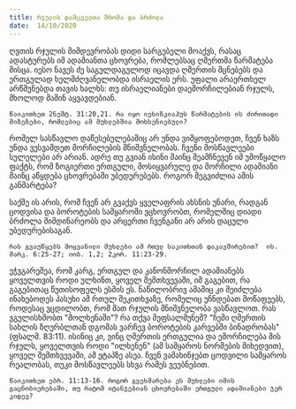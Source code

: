 ```yaml
---
title: რჯულის დამცველთა შრომა და ბრძოლა
date:  14/10/2020
---
```


ღვთის რჯულის მიმდევრობას დიდი სარგებელი მოაქვს, რასაც ადასტურებს იმ ადამიანთა ცხოვრება, რომლებსაც ღმერთმა წარმატება მისცა. იესო ნავეს ძე საგულდაგულოდ იცავდა ღმერთის მცნებებს და ერთგულად ხელმძღვანელობდა ისრაელის ერს. უფალი არაერთხელ არწმუნებდა თავის ხალხს: თუ ისრაელიანები დაემორჩილებიან რჯულს, მხოლოდ მაშინ აყვავდებიან.

`წაიკითხეთ 2ნეშტ. 31:20,21. რა იყო იეხიზკიაჰუს წარმატების ის ძირითადი მიზეზები, რომლებიც ამ მუხლებშია მოხსენიებული?`

რომელ სასწავლო დაწესებულებაშიც არ უნდა ვიმყოფებოდეთ, ჩვენ ხაზს უნდა ვუსვამდეთ მორჩილების მნიშვნელობას. ჩვენი მოსწავლეები სულელები არ არიან. ადრე თუ გვიან ისინი მაინც შეამჩნევენ იმ უმოწყალო ფაქტს, რომ ზოგიერთი ერთგული, მოსიყვარულე და მორჩილი ადამიანი მაინც აწყდება ცხოვრებაში უბედურებებს. როგორ შეგვიძლია ამის განმარტება?

საქმე ის არის, რომ ჩვენ არ გვაქვს ყველაფრის ახსნის უნარი, რადგან ცოდვისა და ბოროტების სამყაროში ვცხოვრობთ, რომელშიც დიადი ბრძოლა მიმდინარეობს და არცერთი ჩვენგანი არ არის დაცული უბედურებისაგან.

`რას გვაუწყებს მოყვანილი მუხლები ამ რთულ საკითხთან დაკავშირებით?  იხ. მარკ. 6:25-27; იობ. 1,2; 2კორ. 11:23-29.`

ეჭვგარეშეა, რომ კარგ, ერთგულ და კანონმორჩილ ადამიანებს ყოველთვის როდი ულხინთ, ყოველ შემთხვევაში, იმ გაგებით, რა გაგებითაც წუთისოფელს ესმის ეს. ნაწილობრივ ამაშიც კი შეიძლება ინახებოდეს პასუხი ამ რთულ შეკითხვაზე, რომელიც უჩნდებათ მოწაფეებს, როდესაც ვცდილობთ, რომ მათ რჯულის მნიშვნელობა ვასწავლოთ. რას ვგულისხმობთ "მოლხენაში"? რა თქვა მეფსალმუნემ? "ჩემი ღმერთის სახლის ზღურბლთან დგომას ვარჩევ ბოროტების კარვებში ბინადრობას" (ფსალმ. 83:11).  ისინიც კი, ვინც ღმერთის ერთგულია და ემორჩილება მის რჯულს, ყოველთვის როდი "ილხენენ" (ამ სამყაროს ნორმების მიხედვით), ყოველ შემთხვევაში, ამ ეტაპზე ასეა. ჩვენ ვამახინჯებთ ცოდვილი სამყაროს რეალობას, თუკი მოსწავლეებს სხვა რამეს ვეუბნებით.

`წაიკითხეთ ებრ. 11:13-16. როგორ გვეხმარება ეს მუხლები იმის გაცნობიერებაში, თუ რატომ იტანჯებიან ცხოვრებაში ერთგული ადამიანები ჯერ კიდევ?`
